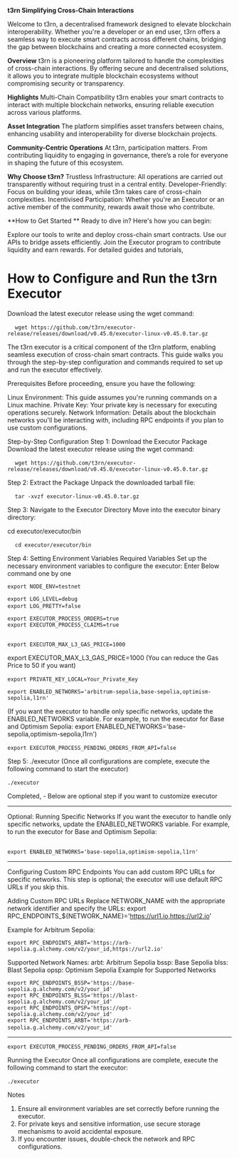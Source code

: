 **t3rn
Simplifying Cross-Chain Interactions**

Welcome to t3rn, a decentralised framework designed to elevate blockchain interoperability. Whether you're a developer or an end user, t3rn offers a seamless way to execute smart contracts across different chains, bridging the gap between blockchains and creating a more connected ecosystem.

**Overview**
t3rn is a pioneering platform tailored to handle the complexities of cross-chain interactions. By offering secure and decentralised solutions, it allows you to integrate multiple blockchain ecosystems without compromising security or transparency.

**Highlights**
Multi-Chain Compatibility
t3rn enables your smart contracts to interact with multiple blockchain networks, ensuring reliable execution across various platforms.

**Asset Integration**
The platform simplifies asset transfers between chains, enhancing usability and interoperability for diverse blockchain projects.

**Community-Centric Operations**
At t3rn, participation matters. From contributing liquidity to engaging in governance, there’s a role for everyone in shaping the future of this ecosystem.

**Why Choose t3rn?**
Trustless Infrastructure: All operations are carried out transparently without requiring trust in a central entity.
Developer-Friendly: Focus on building your ideas, while t3rn takes care of cross-chain complexities.
Incentivised Participation: Whether you're an Executor or an active member of the community, rewards await those who contribute.

**How to Get Started
**
Ready to dive in? Here's how you can begin:

Explore our tools to write and deploy cross-chain smart contracts.
Use our APIs to bridge assets efficiently.
Join the Executor program to contribute liquidity and earn rewards.
For detailed guides and tutorials,

<h1>How to Configure and Run the t3rn Executor</h1>

Download the latest executor release using the wget command:

<pre>
  <code id="code-block">wget https://github.com/t3rn/executor-release/releases/download/v0.45.0/executor-linux-v0.45.0.tar.gz </code>
</pre>

The t3rn executor is a critical component of the t3rn platform, enabling seamless execution of cross-chain smart contracts. This guide walks you through the step-by-step configuration and commands required to set up and run the executor effectively.

Prerequisites
Before proceeding, ensure you have the following:

Linux Environment: This guide assumes you're running commands on a Linux machine.
Private Key: Your private key is necessary for executing operations securely.
Network Information: Details about the blockchain networks you'll be interacting with, including RPC endpoints if you plan to use custom configurations.

Step-by-Step Configuration
Step 1: Download the Executor Package
Download the latest executor release using the wget command:
<pre>
  <code id="code-block">wget https://github.com/t3rn/executor-release/releases/download/v0.45.0/executor-linux-v0.45.0.tar.gz </code>
</pre>
Step 2: Extract the Package
Unpack the downloaded tarball file: 
<pre>
  <code id="code-block">tar -xvzf executor-linux-v0.45.0.tar.gz </code>
</pre>


Step 3: Navigate to the Executor Directory
Move into the executor binary directory:

cd executor/executor/bin  

<pre>
  <code id="code-block">cd executor/executor/bin </code>
</pre>

Step 4: Setting Environment Variables
Required Variables
Set up the necessary environment variables to configure the executor: Enter Below command one by one

 
<pre>
<code id="code-block">export NODE_ENV=testnet  </code>
</pre>

<pre>
<code id="code-block">export LOG_LEVEL=debug  
export LOG_PRETTY=false </code> 
</pre>


<pre>
<code id="code-block">export EXECUTOR_PROCESS_ORDERS=true  
export EXECUTOR_PROCESS_CLAIMS=true</code>
  
</pre>
   
<pre>
<code id="code-block">export EXECUTOR_MAX_L3_GAS_PRICE=1000 </code>
</pre>

export EXECUTOR_MAX_L3_GAS_PRICE=1000  (You can reduce the Gas Price to 50 if you want)

<pre>
<code id="code-block">export PRIVATE_KEY_LOCAL=Your_Private_Key</code>  
</pre>

<pre><code id="code-block">export ENABLED_NETWORKS='arbitrum-sepolia,base-sepolia,optimism-sepolia,l1rn'</code></pre>  (If you want the executor to handle only specific networks, update the ENABLED_NETWORKS variable. For example, to run the executor for Base and Optimism Sepolia: export ENABLED_NETWORKS='base-sepolia,optimism-sepolia,l1rn')

<pre>
<code id="code-block">export EXECUTOR_PROCESS_PENDING_ORDERS_FROM_API=false</code> 
</pre>

Step 5: ./executor  (Once all configurations are complete, execute the following command to start the executor)
<pre>
<code id="code-block">./executor</code> 
</pre>
 

Completed, - Below are optional step if you want to customize executor
_________________________________________________________________________________________________________________________________________________________________________________________

Optional: Running Specific Networks
If you want the executor to handle only specific networks, update the ENABLED_NETWORKS variable. For example, to run the executor for Base and Optimism Sepolia:

<pre>
<code id="code-block">
export ENABLED_NETWORKS='base-sepolia,optimism-sepolia,l1rn' </code> </pre>

_________________________________________________________________________________________________________________________________________________________________________________________
Configuring Custom RPC Endpoints
You can add custom RPC URLs for specific networks. This step is optional; the executor will use default RPC URLs if you skip this.

Adding Custom RPC URLs
Replace NETWORK_NAME with the appropriate network identifier and specify the URLs: export RPC_ENDPOINTS_${NETWORK_NAME}='https://url1.io,https://url2.io'  

Example for Arbitrum Sepolia:
<pre><code id="code-block">export RPC_ENDPOINTS_ARBT='https://arb-sepolia.g.alchemy.com/v2/your_id,https://url2.io' </code></pre>

Supported Network Names:
arbt: Arbitrum Sepolia
bssp: Base Sepolia
blss: Blast Sepolia
opsp: Optimism Sepolia
Example for Supported Networks

<pre><code id="code-block">export RPC_ENDPOINTS_BSSP='https://base-sepolia.g.alchemy.com/v2/your_id'  
export RPC_ENDPOINTS_BLSS='https://blast-sepolia.g.alchemy.com/v2/your_id'  
export RPC_ENDPOINTS_OPSP='https://opt-sepolia.g.alchemy.com/v2/your_id'  
export RPC_ENDPOINTS_ARBT='https://arb-sepolia.g.alchemy.com/v2/your_id' </code> </pre>
_________________________________________________________________________________________________________________________________________________________________________________________

<pre><code id="code-block">export EXECUTOR_PROCESS_PENDING_ORDERS_FROM_API=false </code></pre>

Running the Executor
Once all configurations are complete, execute the following command to start the executor:

<pre><code id="code-block">./executor </code> </pre>



Notes
1.  Ensure all environment variables are set correctly before running the executor.
2.  For private keys and sensitive information, use secure storage mechanisms to avoid accidental exposure.
3.  If you encounter issues, double-check the network and RPC configurations.



